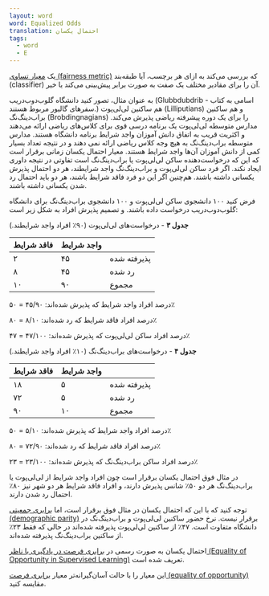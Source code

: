 ```yaml
---
layout: word
word: Equalized Odds
translation: احتمال یکسان
tags:
  - word
  - E
---
```

یک [معیار تساوی (fairness metric)](/F/fairness_metric) که بررسی می‌کند به ازای هر برچسب، آیا طبقه‌بند (classifier) آن را برای مقادیر مختلف یک صفت به صورت برابر پیش‌بینی می‌کند یا خیر.

به عنوان مثال، تصور کنید دانشگاه گلوب‌دوب‌دریب (Glubbdubdrib - اسامی به کتاب سفرهای گالیور مربوط هستند.) هم ساکنین لی‌لی‌پوت (Lilliputians) و هم ساکنین براب‌دینگ‌نگ (Brobdingnagians) را برای یک دوره پیشرفته ریاضی پذیرش می‌کند. مدارس متوسطه لی‌لی‌پوت یک برنامه درسی قوی برای کلاس‌های ریاضی ارائه می‌دهند و اکثریت قریب به اتفاق دانش آموزان واجد شرایط برنامه دانشگاه هستند. مدارس متوسطه براب‌دینگ‌نگ به هیچ وجه کلاس ریاضی ارائه نمی دهند و در نتیجه تعداد بسیار کمی از دانش آموزان آن‌ها واجد شرایط هستند. معیار احتمال یکسان زمانی برقرار است که این که درخواست‌دهنده ساکن لی‌لی‌پوت یا براب‌دینگ‌نگ است تفاوتی در نتیجه داوری ایجاد نکند. اگر فرد ساکن لی‌لی‌پوت و براب‌دینگ‌نگ واجد شرایطند، هر دو احتمال پذیرش یکسانی داشته باشند. هم‌چنین اگر این دو فرد فاقد شرایط باشند، هر دو باید احتمال رد شدن یکسانی داشته باشند.

فرض کنید ۱۰۰ دانشجوی ساکن لی‌لی‌پوت و ۱۰۰ دانشجوی براب‌دینگ‌نگ برای دانشگاه گلوب‌دوب‌دریب درخواست داده باشند. و تصمیم پذیرش افراد به شکل زیر است:

**جدول ۳** - درخواست‌های لی‌لی‌پوت (۹۰٪ افراد واجد شرایطند.)

| فاقد شرایط | واجد شرایط |             |
| ---------- | ---------- | ----------- |
| ۲          | ۴۵         | پذیرفته شده |
| ۸          | ۴۵         | رد شده      |
| ۱۰         | ۹۰         | مجموع       |

درصد افراد واجد شرایط که پذیرش شده‌اند: ۴۵/۹۰ = ۵۰٪

درصد افراد فاقد شرایط که رد شده‌اند: ۸/۱۰ = ۸۰٪

درصد افراد ساکن لی‌لی‌پوت که پذیرش شده‌اند: ۴۷/۱۰۰ = ۴۷٪

**جدول ۴** - درخواست‌های براب‌دینگ‌نگ (۱۰٪ افراد واجد شرایطند.)

| فاقد شرایط | واجد شرایط |             |
| ---------- | ---------- | ----------- |
| ۱۸         | ۵          | پذیرفته شده |
| ۷۲         | ۵          | رد شده      |
| ۹۰         | ۱۰         | مجموع       |

درصد افراد واجد شرایط که پذیرش شده‌اند: ۵/۱۰ = ۵۰٪

درصد افراد فاقد شرایط که رد شده‌اند: ۷۲/۹۰ = ۸۰٪

درصد افراد ساکن براب‌دینگ‌نگ که پذیرش شده‌اند: ۲۳/۱۰۰ = ۲۳٪



در مثال فوق احتمال یکسان برقرار است چون افراد واجد شرایط از لی‌لی‌پوت یا براب‌دینگ‌نگ هر دو ۵۰٪ شانس پذیرش دارند، و افراد فاقد شرایط هر دو شهر نیز ۸۰٪ احتمال رد شدن دارند.

توجه کنید که با این که احتمال یکسان در مثال فوق برقرار است، اما [برابری جمعیتی (demographic parity)](/D/demographic_parity) برقرار نیست. نرخ حضور ساکنین لی‌لی‌پوت و براب‌دینگ‌نگ در دانشگاه متفاوت است. ۴۷٪ از ساکنین لی‌لی‌پوت پذیرفته شده‌اند در حالی که فقط ۲۳٪ از ساکنین براب‌دینگ‌نگ پذیرفته شده‌اند.

احتمال یکسان به صورت رسمی در [برابری فرصت در یادگیری با ناظر (Equality of Opportunity in Supervised Learning)](https://arxiv.org/pdf/1610.02413.pdf) تعریف شده است.

این معیار را با حالت آسان‌گیرانه‌تر معیار [برابری فرصت (equality of opportunity)](/E/equality_of_opportunity) مقایسه کنید.